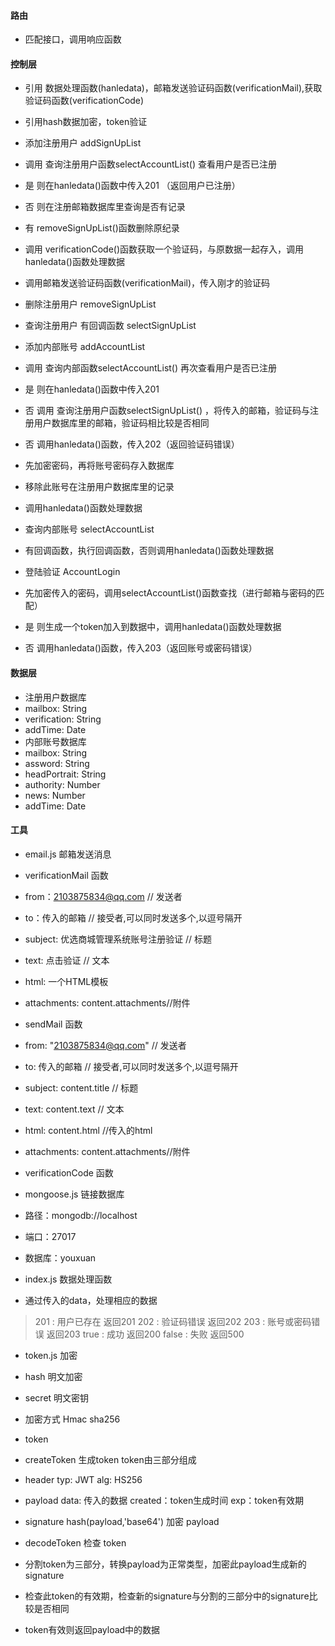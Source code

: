 #### 路由
* 匹配接口，调用响应函数
#### 控制层
* 引用 数据处理函数(hanledata)，邮箱发送验证码函数(verificationMail),获取验证码函数(verificationCode)
* 引用hash数据加密，token验证

* 添加注册用户 addSignUpList
 * 调用 查询注册用户函数selectAccountList() 查看用户是否已注册
 * 是 则在hanledata()函数中传入201 （返回用户已注册）
 * 否 则在注册邮箱数据库里查询是否有记录
 * 有 removeSignUpList()函数删除原纪录
 * 调用 verificationCode()函数获取一个验证码，与原数据一起存入，调用hanledata()函数处理数据
 * 调用邮箱发送验证码函数(verificationMail)，传入刚才的验证码

* 删除注册用户 removeSignUpList

* 查询注册用户 有回调函数 selectSignUpList

* 添加内部账号 addAccountList
 * 调用 查询内部函数selectAccountList() 再次查看用户是否已注册
 * 是 则在hanledata()函数中传入201
 * 否 调用 查询注册用户函数selectSignUpList() ，将传入的邮箱，验证码与注册用户数据库里的邮箱，验证码相比较是否相同
 * 否 调用hanledata()函数，传入202（返回验证码错误）
 * 先加密密码，再将账号密码存入数据库
 * 移除此账号在注册用户数据库里的记录
 * 调用hanledata()函数处理数据

* 查询内部账号 selectAccountList
 * 有回调函数，执行回调函数，否则调用hanledata()函数处理数据

* 登陆验证 AccountLogin
 * 先加密传入的密码，调用selectAccountList()函数查找（进行邮箱与密码的匹配）
 * 是 则生成一个token加入到数据中，调用hanledata()函数处理数据
 * 否 调用hanledata()函数，传入203（返回账号或密码错误）

 #### 数据层
 * 注册用户数据库
  * mailbox: String
  * verification: String
  * addTime: Date
 * 内部账号数据库
  * mailbox: String
  * assword: String
  * headPortrait: String
  * authority: Number
  * news: Number
  * addTime: Date

 #### 工具
 * email.js 邮箱发送消息
  * verificationMail 函数
  * from：2103875834@qq.com  // 发送者
  * to：传入的邮箱  // 接受者,可以同时发送多个,以逗号隔开
  * subject: 优选商城管理系统账号注册验证 // 标题
  * text: 点击验证 // 文本
  * html: 一个HTML模板
  * attachments: content.attachments//附件

  * sendMail 函数
  * from: "2103875834@qq.com" // 发送者
  * to: 传入的邮箱 // 接受者,可以同时发送多个,以逗号隔开
  * subject: content.title // 标题
  * text: content.text // 文本
  * html: content.html //传入的html
  * attachments: content.attachments//附件

  * verificationCode 函数

* mongoose.js 链接数据库
 * 路径：mongodb://localhost
 * 端口：27017
 * 数据库：youxuan

* index.js 数据处理函数
 * 通过传入的data，处理相应的数据
 > 201 : 用户已存在 返回201
 > 202 : 验证码错误 返回202
 > 203 : 账号或密码错误 返回203
 > true : 成功 返回200
 > false : 失败 返回500

* token.js 加密
 * hash 明文加密
  * secret 明文密钥
  * 加密方式 Hmac sha256

 * token
  *  createToken 生成token token由三部分组成
   * header typ: JWT alg: HS256
   * payload data: 传入的数据 created：token生成时间 exp：token有效期
   * signature hash(payload,'base64') 加密 payload
  * decodeToken 检查 token
   * 分割token为三部分，转换payload为正常类型，加密此payload生成新的signature
   * 检查此token的有效期，检查新的signature与分割的三部分中的signature比较是否相同
   * token有效则返回payload中的数据